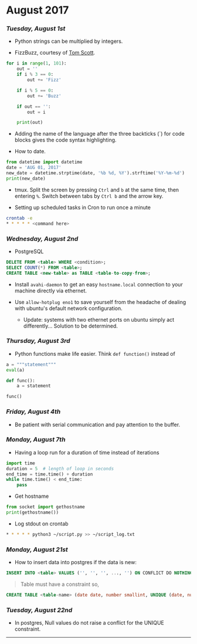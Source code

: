 # August 2017

### _**Tuesday, August 1st**_
* Python strings can be multiplied by integers.

* FizzBuzz, courtesy of [Tom Scott](https://www.youtube.c7om/watch?v=QPZ0pIK_wsc).

```python
for i in range(1, 101):
    out = ''
    if i % 3 == 0:
        out += 'Fizz'

    if i % 5 == 0:
        out += 'Buzz'

    if out == '':
        out = i

    print(out)

```

* Adding the name of the language after the three backticks (`) for code blocks gives the code syntax highlighting.

* How to date.

 ```python
from datetime import datetime
date = 'AUG 01, 2017'
new_date = datetime.strptime(date, '%b %d, %Y').strftime('%Y-%m-%d')
print(new_date)
```

* tmux. Split the screen by pressing `Ctrl` and `b` at the same time, then entering `%`. Switch between tabs by `Ctrl b` and the arrow key.

* Setting up scheduled tasks in Cron to run once a minute

```bash
crontab -e
* * * * * <command here>
```

### _**Wednesday, August 2nd**_
* PostgreSQL

```sql
DELETE FROM <table> WHERE <condition>;
SELECT COUNT(*) FROM <table>;
CREATE TABLE <new-table> as TABLE <table-to-copy-from>;
```

* Install `avahi-daemon` to get an easy `hostname.local` connection to your machine directly via ethernet.

* Use `allow-hotplug eno1` to save yourself from the headache of dealing with ubuntu's default network configuration.

    * Update: systems with two ethernet ports on ubuntu simply act differently... Solution to be determined.

### _**Thursday, August 3rd**_
* Python functions make life easier. Think `def function()` instead of

```python
a = """statement"""
eval(a)

def func():
    a = statement

func()
```

### _**Friday, August 4th**_
* Be patient with serial communication and pay attention to the buffer. 

### _**Monday, August 7th**_
* Having a loop run for a duration of time instead of iterations

```python
import time
duration = 5  # length of loop in seconds
end_time = time.time() + duration
while time.time() < end_time:
    pass
```

* Get hostname
```python
from socket import gethostname
print(gethostname())
```

* Log stdout on crontab
```bash
* * * * * python3 ~/script.py >> ~/script_log.txt
```

### _**Monday, August 21st**_
* How to insert data into postgres if the data is new:
```sql
INSERT INTO <table> VALUES ('', '', '', ..., '') ON CONFLICT DO NOTHING;
```
> Table must have a constraint so,
```sql
CREATE TABLE <table-name> (date date, number smallint, UNIQUE (date, number));
```


### _**Tuesday, August 22nd**_
* In postgres, Null values do not raise a conflict for the UNIQUE constraint.

---
